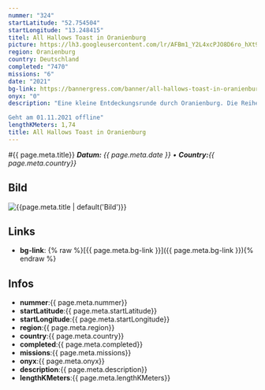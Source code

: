```yaml
---
nummer: "324"
startLatitude: "52.754504"
startLongitude: "13.248415"
titel: All Hallows Toast in Oranienburg
picture: https://lh3.googleusercontent.com/lr/AFBm1_Y2L4xcPJO8D6ro_hXt9TS0Wl3xj90l-VPTxfdhxz7hkFEwooNGnFuKvuMq1dyq_P965Nir11apTNGCJ-YZvGoW52hS-emKal9ovhgdf1hvODIigMylSc2pQN8xZ48YGJ6k7BoGUtzYAenxEXbNoZZ47hmlI8Twk4c3dulwlwNXUrr17fKhkQFOE2OVDVIkVJR_leRbw6CTy14OTntGoeqecaQRKlqByvdGd3ULXc7R1za8n4l-NkqdvN7yFctN50j6Ek1q1SCxNljCvUVYHqj2z0B8InkbxloGM577cJVJzSBxqZdqtTiDTH4V8_FI04jGYe74AsgYIVFWzRjMEJGtNL6qqinBEPPRHmzAG9J382WRMbjXVtjHhxdP8jp1RvkcJ1nzWzd55B0w12qvBO27JjqVzxEIjbPZVfSC7rZo_joM_aiGkn9m6PNGpe7RDYqU8nNO0T0xPZ5XjJ0RfQJARDx2IRVp1OjBtoFCqpmw8niLZERubilnYLns95V5QMbjQ1P7Y2VP_dKgMnnFuhbur9CyabQqkafFIaBWwchVqDim47BeZm_-YKTK1jktDiNzRpVNR8KhNhVRQISH82T0ANg2PKqGugLn6DRie83Nc20PxXr3cWcXOdr43OF_kF8fGlp9NYBlwpx0Zz2GAykqF2wfIUXoYBcNWwuiQhN4gGSwKVL7odW-QBHGXD44up0kZGSBDgpa60m-JuyKgzblGR2XxpWbUJuXx2oMoB9-n8296CAFjtph3098YaE_xs5DfiW3NeWWnTRuhdHYIYuDK43TGVFxVkix4OCHVkhAa3CgubkY8MGsWvbdQPD8uMyGvDMPzjv9kOym2ubSSGcUaZOKKnLV6XC4
region: Oranienburg
country: Deutschland
completed: "7470"
missions: "6"
date: "2021"
bg-link: https://bannergress.com/banner/all-hallows-toast-in-oranienburg-1b78
onyx: "0"
description: "Eine kleine Entdeckungsrunde durch Oranienburg. Die Reihe startet am Bahnhof und führt dich zum Schlosspark der Stadt

Geht am 01.11.2021 offline"
lengthKMeters: 1,74
title: All Hallows Toast in Oranienburg
---
```


#{{ page.meta.title}}
_**Datum:** {{ page.meta.date }} • **Country:**{{ page.meta.country}}_

## Bild
![{{page.meta.title | default('Bild')}}]({{page.meta.picture}})

## Links
- **bg-link**: {% raw %}[{{ page.meta.bg-link }}]({{ page.meta.bg-link }}){% endraw %}

## Infos
- **nummer**:{{ page.meta.nummer}}
- **startLatitude**:{{ page.meta.startLatitude}}
- **startLongitude**:{{ page.meta.startLongitude}}
- **region**:{{ page.meta.region}}
- **country**:{{ page.meta.country}}
- **completed**:{{ page.meta.completed}}
- **missions**:{{ page.meta.missions}}
- **onyx**:{{ page.meta.onyx}}
- **description**:{{ page.meta.description}}
- **lengthKMeters**:{{ page.meta.lengthKMeters}}

